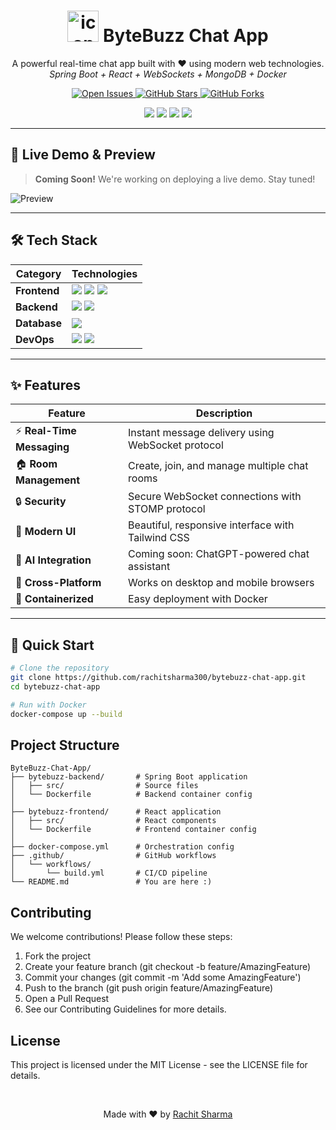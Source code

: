 <h1 align="center"> 
  <img src="https://img.icons8.com/fluency/96/chat-message.png" alt="icon" width="50"/> 
  ByteBuzz Chat App
</h1>

<p align="center">
  A powerful real-time chat app built with ❤️ using modern web technologies.
  <br/>
  <i>Spring Boot + React + WebSockets + MongoDB + Docker</i>
</p>

<p align="center">
  </a>
  <a href="https://github.com/rachitsharma300/bytebuzz-chat-app/issues">
    <img src="https://img.shields.io/github/issues/rachitsharma300/bytebuzz-chat-app?style=for-the-badge&color=blue" alt="Open Issues"/>
  </a>
  <a href="https://github.com/rachitsharma300/bytebuzz-chat-app/stargazers">
    <img src="https://img.shields.io/github/stars/rachitsharma300/bytebuzz-chat-app?style=for-the-badge&color=yellow" alt="GitHub Stars"/>
  </a>
  <a href="https://github.com/rachitsharma300/bytebuzz-chat-app/network/members">
    <img src="https://img.shields.io/github/forks/rachitsharma300/bytebuzz-chat-app?style=for-the-badge&color=green" alt="GitHub Forks"/>
  </a>
</p>

<p align="center">
  <img src="https://img.shields.io/badge/Status-Active-brightgreen?style=for-the-badge" />
  <img src="https://img.shields.io/badge/Version-1.0.0-blueviolet?style=for-the-badge" />
  <img src="https://img.shields.io/github/license/rachitsharma300/bytebuzz-chat-app?style=for-the-badge" />
  <img src="https://img.shields.io/badge/PRs-Welcome-orange?style=for-the-badge" />
</p>

---

## 🎥 Live Demo & Preview

> **Coming Soon!** We're working on deploying a live demo. Stay tuned!

![Preview](assets/demo.gif)

---

## 🛠 Tech Stack

<div align="center">

| Category       | Technologies                                                                                                                                                                                                                                                                                                                                 |
|----------------|----------------------------------------------------------------------------------------------------------------------------------------------------------------------------------------------------------------------------------------------------------------------------------------------------------------------------------------------|
| **Frontend**   | <img src="https://img.shields.io/badge/React-20232A?style=for-the-badge&logo=react&logoColor=61DAFB" /> <img src="https://img.shields.io/badge/Tailwind_CSS-38B2AC?style=for-the-badge&logo=tailwind-css&logoColor=white" /> <img src="https://img.shields.io/badge/WebSocket-010101?style=for-the-badge&logo=websocket&logoColor=white" /> |
| **Backend**    | <img src="https://img.shields.io/badge/Spring_Boot-6DB33F?style=for-the-badge&logo=spring&logoColor=white" /> <img src="https://img.shields.io/badge/Java-ED8B00?style=for-the-badge&logo=openjdk&logoColor=white" />                                                                                                                       |
| **Database**   | <img src="https://img.shields.io/badge/MongoDB-4EA94B?style=for-the-badge&logo=mongodb&logoColor=white" />                                                                                                                                                                                                                                  |
| **DevOps**     | <img src="https://img.shields.io/badge/Docker-2496ED?style=for-the-badge&logo=docker&logoColor=white" /> <img src="https://img.shields.io/badge/GitHub_Actions-2088FF?style=for-the-badge&logo=github-actions&logoColor=white" />                                                                                                            |

</div>

---

## ✨ Features

<div align="center">

| Feature | Description |
|---------|-------------|
| ⚡ **Real-Time Messaging** | Instant message delivery using WebSocket protocol |
| 🏠 **Room Management** | Create, join, and manage multiple chat rooms |
| 🔒 **Security** | Secure WebSocket connections with STOMP protocol |
| 🎨 **Modern UI** | Beautiful, responsive interface with Tailwind CSS |
| 🤖 **AI Integration** | Coming soon: ChatGPT-powered chat assistant |
| 📱 **Cross-Platform** | Works on desktop and mobile browsers |
| 🐳 **Containerized** | Easy deployment with Docker |

</div>

---

## 🚀 Quick Start

```bash
# Clone the repository
git clone https://github.com/rachitsharma300/bytebuzz-chat-app.git
cd bytebuzz-chat-app

# Run with Docker
docker-compose up --build
```
## Project Structure
```
ByteBuzz-Chat-App/
├── bytebuzz-backend/       # Spring Boot application
│   ├── src/                # Source files
│   └── Dockerfile          # Backend container config
│
├── bytebuzz-frontend/      # React application
│   ├── src/                # React components
│   └── Dockerfile          # Frontend container config
│
├── docker-compose.yml      # Orchestration config
├── .github/                # GitHub workflows
│   └── workflows/
│       └── build.yml       # CI/CD pipeline
└── README.md               # You are here :)
```
## Contributing
We welcome contributions! Please follow these steps:

1. Fork the project
2. Create your feature branch (git checkout -b feature/AmazingFeature)
3. Commit your changes (git commit -m 'Add some AmazingFeature')
4. Push to the branch (git push origin feature/AmazingFeature)
5. Open a Pull Request
6. See our Contributing Guidelines for more details.

## License
This project is licensed under the MIT License - see the LICENSE file for details.

<br>

<p align="center"> Made with ❤️ by <a href="https://github.com/rachitsharma300">Rachit Sharma</a> </p>
